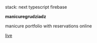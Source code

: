 stack: next typescript firebase

**manicuregrudziadz**

manicure portfolio with reservations online

[live](https://manicuregrudziadz.pl)
